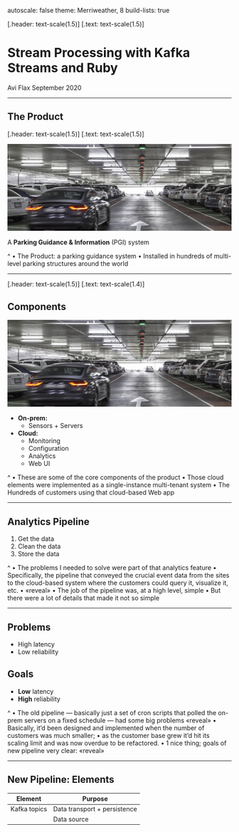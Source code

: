 autoscale: false
theme: Merriweather, 8
build-lists: true

[.header: text-scale(1.5)]
[.text: text-scale(1.5)]

# Stream Processing with Kafka Streams and Ruby

Avi Flax
September 2020

----

## The Product

[.header: text-scale(1.5)]
[.text: text-scale(1.5)]

![right](images/garage-01.jpg)

A **Parking Guidance & Information** (PGI) system

^
• The Product: a parking guidance system
• Installed in hundreds of multi-level parking structures around the world

----

[.header: text-scale(1.5)]
[.text: text-scale(1.4)]

## Components

![right](images/garage-01.jpg)

* **On-prem:**
	* Sensors + Servers
* **Cloud:**
	* Monitoring
	* Configuration
	* Analytics
	* Web UI

^
• These are some of the core components of the product
• Those cloud elements were implemented as a single-instance multi-tenant system
• The 
Hundreds of customers using that cloud-based Web app

----

## Analytics Pipeline

1. Get the data
2. Clean the data
3. Store the data


^
• The problems I needed to solve were part of that analytics feature
• Specifically, the pipeline that conveyed the crucial event data from the sites to the cloud-based system where the customers could query it, visualize it, etc.
• «reveal»
• The job of the pipeline was, at a high level, simple
• But there were a lot of details that made it not so simple

----

## Problems

* High latency
* Low reliability

## Goals

* **Low** latency
* **High** reliability

^
• The old pipeline
  — basically just a set of cron scripts that polled the on-prem servers on a fixed schedule
  — had some big problems «reveal»
• Basically, it’d been designed and implemented when the number of customers was much smaller;
  • as the customer base grew it’d hit its scaling limit and was now overdue to be refactored.
• 1 nice thing; goals of new pipeline very clear: «reveal»

----

## New Pipeline: Elements

| Element | Purpose |
| ------- | ------- |
| Kafka topics | Data transport + persistence |
|  | Data source